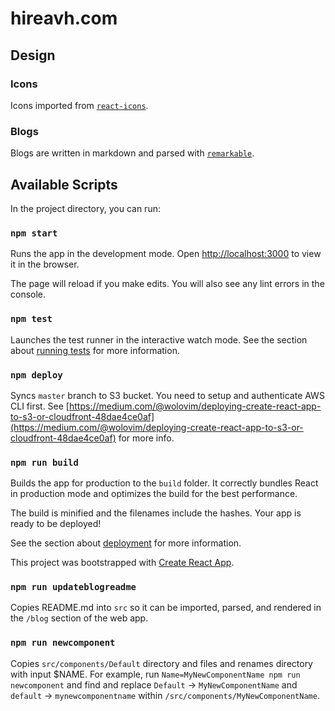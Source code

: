 # hireavh.com

## Design

### Icons

Icons imported from [`react-icons`](https://react-icons.netlify.com/#/icons/go).

### Blogs

Blogs are written in markdown and parsed with [`remarkable`](https://github.com/jonschlinkert/remarkable).

## Available Scripts

In the project directory, you can run:

### `npm start`

Runs the app in the development mode.
Open [http://localhost:3000](http://localhost:3000) to view it in the browser.

The page will reload if you make edits.
You will also see any lint errors in the console.

### `npm test`

Launches the test runner in the interactive watch mode.
See the section about [running tests](https://facebook.github.io/create-react-app/docs/running-tests) for more information.

### `npm deploy`
Syncs `master` branch to S3 bucket. You need to setup and authenticate AWS CLI first. See [https://medium.com/@wolovim/deploying-create-react-app-to-s3-or-cloudfront-48dae4ce0af](https://medium.com/@wolovim/deploying-create-react-app-to-s3-or-cloudfront-48dae4ce0af) for more info.

### `npm run build`

Builds the app for production to the `build` folder.
It correctly bundles React in production mode and optimizes the build for the best performance.

The build is minified and the filenames include the hashes.
Your app is ready to be deployed!

See the section about [deployment](https://facebook.github.io/create-react-app/docs/deployment) for more information.

This project was bootstrapped with [Create React App](https://github.com/facebook/create-react-app).

### `npm run updateblogreadme`

Copies README.md into `src` so it can be imported, parsed, and rendered in the `/blog` section of the web app.

### `npm run newcomponent`
Copies `src/components/Default` directory and files and renames directory with input $NAME. For example, run `Name=MyNewComponentName npm run newcomponent` and find and replace `Default` -> `MyNewComponentName` and `default` -> `mynewcomponentname` within `/src/components/MyNewComponentName`.